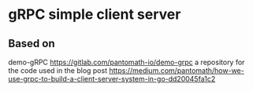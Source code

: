 # gRPC simple client server

## Based on

demo-gRPC https://gitlab.com/pantomath-io/demo-grpc
a repository for the code used in the blog post
https://medium.com/pantomath/how-we-use-grpc-to-build-a-client-server-system-in-go-dd20045fa1c2
